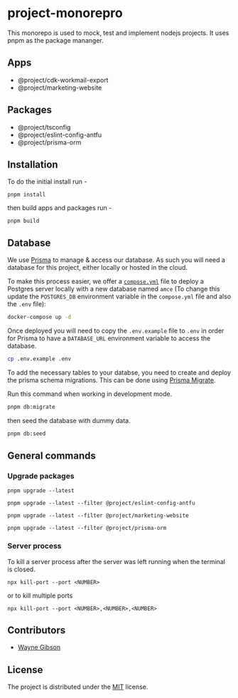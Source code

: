 # project-monorepro

This monorepo is used to mock, test and implement nodejs projects. It uses pnpm as the package mananger.

## Apps

- @project/cdk-workmail-export
- @project/marketing-website

## Packages

- @project/tsconfig
- @project/eslint-config-antfu
- @project/prisma-orm

## Installation

To do the initial install run - 

```console
pnpm install
```
then build apps and packages run -

```console
pnpm build
```

## Database

We use [Prisma](https://prisma.io/) to manage & access our database. As such you will need a database for this project, either locally or hosted in the cloud.

To make this process easier, we offer a [`compose.yml`](https://docs.docker.com/compose/) file to deploy a Postgres server locally with a new database named `amce` (To change this update the `POSTGRES_DB` environment variable in the `compose.yml` file and also the `.env` file):

```bash
docker-compose up -d
```

Once deployed you will need to copy the `.env.example` file to `.env` in order for Prisma to have a `DATABASE_URL` environment variable to access the database.

```bash
cp .env.example .env
```

To add the necessary tables to your databse, you need to create and deploy the prisma schema migrations. This can be done using [Prisma Migrate](https://www.prisma.io/migrate).

Run this command when working in development mode.

```bash
pnpm db:migrate
```
then seed the database with dummy data.

```bash
pnpm db:seed
```

## General commands 

### Upgrade packages

```console
pnpm upgrade --latest
```
```console
pnpm upgrade --latest --filter @project/eslint-config-antfu
```
```console
pnpm upgrade --latest --filter @project/marketing-website
```
```console
pnpm upgrade --latest --filter @project/prisma-orm
```
### Server process

To kill a server process after the server was left running when the terminal is closed.

```console
npx kill-port --port <NUMBER>
```
or to kill multiple ports

```console
npx kill-port --port <NUMBER>,<NUMBER>,<NUMBER>
```

## Contributors

- [Wayne Gibson](https://github.com/waynegibson)

## License

The project is distributed under the [MIT](https://github.com/waynegibson/project-monorepo/blob/main/LICENSE) license.
